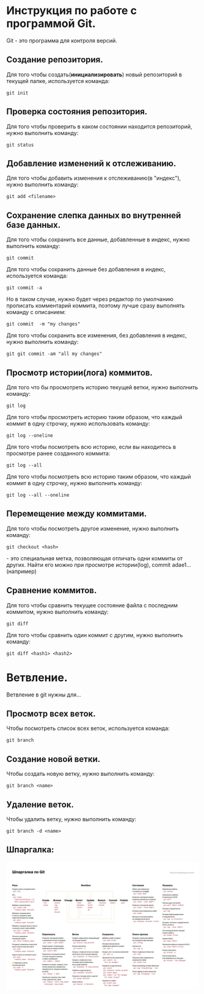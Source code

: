 # Инструкция по работе с программой Git.

Git - это программа для контроля версий.

## Создание репозитория.

Для того чтобы создать(**инициализировать**) новый репозиторий в текущей папке,
используется команда:

    git init

## Проверка состояния репозитория.

Для того чтобы проверить в каком состоянии находится репозиторий, нужно 
выполнить команду: 
    
    git status

## Добавление изменений к отслеживанию.

Для того чтобы добавить изменения к отслеживанию(в "индекс"), нужно 
выполнить команду:

    git add <filename>

## Сохранение слепка данных во внутренней базе данных.

Для того чтобы сохранить все данные, добавленные в индекс, нужно выполнить команду:

    git commit

Для того чтобы сохранить данные без добавления в индекс, используется команда:

    git commit -a

Но в таком случае, нужно будет через редактор по умолчанию прописать комментарий коммита, поэтому
лучше сразу выполнять команду с описанием:

    git commit  -m "my changes"

Для того чтобы сохранить все изменения, без добавления в индекс, нужно выполнить команду:

    git git commit -am "all my changes"

## Просмотр истории(лога) коммитов.

Для того что бы просмотреть историю текущей ветки, нужно выполнить команду:

    git log

Для того чтобы просмотреть историю таким образом, что каждый коммит в одну строчку, 
нужно использовать команду:

    git log --oneline 

Для того чтобы посмотреть всю историю, если вы находитесь в просмотре ранее созданного коммита:

    git log --all

Для того чтобы посмотреть всю историю таким образом, что каждый коммит в одну строчку,
нужно выполнить команду: 

    git log --all --oneline

## Перемещение между коммитами.

Для того чтобы посмотреть другое изменение, нужно выполнить команду: 

    git checkout <hash>

<hash> - это специальная метка, позволяющая отличать одни коммиты от других.
Найти его можно при просмотре истории(log), commit adae1...(например)

## Сравнение коммитов.

Для того чтобы сравнить текущее состояние файла с последним коммитом, 
нужно выполнить команду:

    git diff

Для того чтобы сравнить один коммит с другим, нужно выполнить команду:

    git diff <hash1> <hash2>

# Ветвление.

Ветвление в git нужны для...

## Просмотр всех веток.

Чтобы посмотреть список всех веток, используется команда:

    git branch

## Создание новой ветки.

Чтобы создать новую ветку, нужно выполнить команду:

    git branch <name>

## Удаление веток.

Чтобы удалить ветку, нужно выполнить команду:

    git branch -d <name>

## Шпаргалка:

![Git](/git.jpg)

